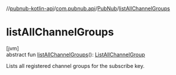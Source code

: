 //[pubnub-kotlin-api](../../../index.md)/[com.pubnub.api](../index.md)/[PubNub](index.md)/[listAllChannelGroups](list-all-channel-groups.md)

# listAllChannelGroups

[jvm]\
abstract fun [listAllChannelGroups](list-all-channel-groups.md)(): [ListAllChannelGroup](../../com.pubnub.api.endpoints.channel_groups/-list-all-channel-group/index.md)

Lists all registered channel groups for the subscribe key.
